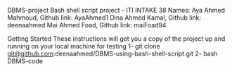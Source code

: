 DBMS-project
Bash shell script project - ITI INTAKE 38
Names:
Aya Ahmed Mahmoud, Github link: AyaAhmed1
Dina Ahmed Kamal, Github link: deenaahmed
Mai Ahmed Foad, Github link: maiFoad94

Getting Started
These instructions will get you a copy of the project up and running on your local machine for testing
1- git clone git@github.com:deenaahmed/DBMS-using-bash-shell-script.git
2- bash DBMS-code
